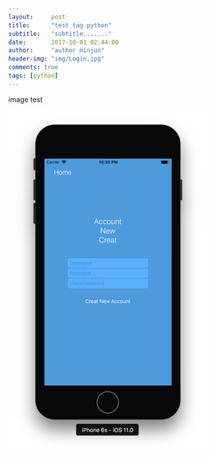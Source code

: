 ```yaml
---
layout:     post
title:      "test tag python"
subtitle:   "subtitle......."
date:       2017-10-01 02:44:00
author:     "author minjun"
header-img: "img/Login.jpg"
comments: true
tags: [python]
---
```



image test

![screen](/img/Login.jpg)